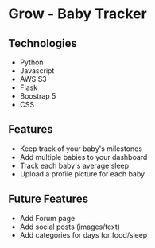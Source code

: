 # Grow - Baby Tracker

## Technologies
- Python
- Javascript
- AWS S3
- Flask
- Boostrap 5
- CSS

## Features
- Keep track of your baby's milestones
- Add multiple babies to your dashboard
- Track each baby's average sleep
- Upload a profile picture for each baby

## Future Features
- Add Forum page
- Add social posts (images/text)
- Add categories for days for food/sleep